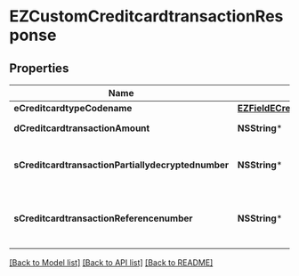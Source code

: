# EZCustomCreditcardtransactionResponse

## Properties
Name | Type | Description | Notes
------------ | ------------- | ------------- | -------------
**eCreditcardtypeCodename** | [**EZFieldECreditcardtypeCodename***](EZFieldECreditcardtypeCodename.md) |  | [optional] 
**dCreditcardtransactionAmount** | **NSString*** | The amount of the Creditcardtransaction | 
**sCreditcardtransactionPartiallydecryptednumber** | **NSString*** | The partially decrypted credit card number used in the Creditcardtransaction | 
**sCreditcardtransactionReferencenumber** | **NSString*** | The reference number on the creditcard service for the Creditcardtransaction | 

[[Back to Model list]](../README.md#documentation-for-models) [[Back to API list]](../README.md#documentation-for-api-endpoints) [[Back to README]](../README.md)


